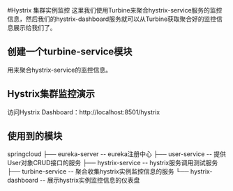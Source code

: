 #Hystrix 集群实例监控
这里我们使用Turbine来聚合hystrix-service服务的监控信息，然后我们的hystrix-dashboard服务就可以从Turbine获取聚合好的监控信息展示给我们了。

## 创建一个turbine-service模块
用来聚合hystrix-service的监控信息。

## Hystrix集群监控演示
访问Hystrix Dashboard：http://localhost:8501/hystrix

## 使用到的模块
springcloud
├── eureka-server -- eureka注册中心
├── user-service -- 提供User对象CRUD接口的服务
├── hystrix-service -- hystrix服务调用测试服务
├── turbine-service -- 聚合收集hystrix实例监控信息的服务
└── hystrix-dashboard -- 展示hystrix实例监控信息的仪表盘

